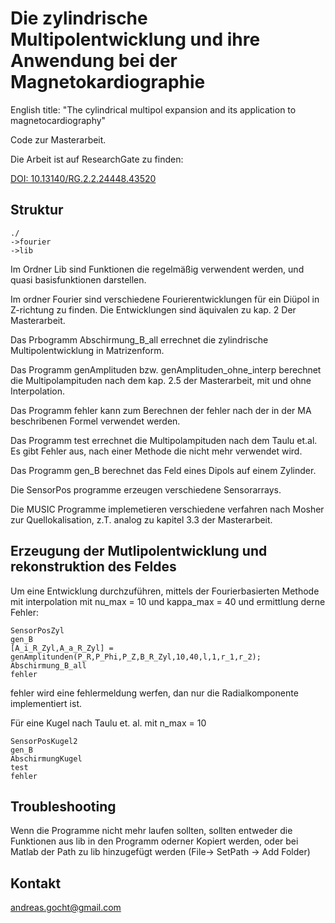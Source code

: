 # Die zylindrische Multipolentwicklung und ihre Anwendung bei der Magnetokardiographie
English title: "The cylindrical multipol expansion and its application to magnetocardiography"

Code zur Masterarbeit.

Die Arbeit ist auf ResearchGate zu finden:

[DOI: 10.13140/RG.2.2.24448.43520](https://www.researchgate.net/publication/314880996_Die_zylindrische_Multipolentwicklung_und_ihre_Anwendung_bei_der_Magnetokardiographie)

## Struktur

```
./
->fourier
->lib
```

Im Ordner Lib sind Funktionen die regelmäßig verwendent werden, und quasi basisfunktionen darstellen.

Im ordner Fourier sind verschiedene Fourierentwicklungen für ein Diüpol in Z-richtung zu finden. Die Entwicklungen sind äquivalen zu kap. 2 Der Masterarbeit.

Das Prbogramm Abschirmung_B_all errechnet die zylindrische Multipolentwicklung in Matrizenform.

Das Programm genAmplituden bzw. genAmplituden_ohne_interp berechnet die Multipolampituden nach dem kap. 2.5 der Masterarbeit, mit und ohne Interpolation.

Das Programm fehler kann zum Berechnen der fehler nach der in der MA beschribenen Formel verwendet werden.

Das Programm test errechnet die Multipolampituden nach dem Taulu et.al. Es gibt Fehler aus, nach einer Methode die nicht mehr verwendet wird.

Das Programm gen_B berechnet das Feld eines Dipols auf einem Zylinder.

Die SensorPos programme erzeugen verschiedene Sensorarrays.

Die MUSIC Programme implemetieren verschiedene verfahren nach Mosher zur Quellokalisation, z.T. analog zu kapitel 3.3 der Masterarbeit.

## Erzeugung der Mutlipolentwicklung und rekonstruktion des Feldes

Um eine Entwicklung durchzuführen, mittels der Fourierbasierten Methode mit interpolation mit nu_max = 10 und kappa_max = 40 und ermittlung derne Fehler:

```
SensorPosZyl
gen_B
[A_i_R_Zyl,A_a_R_Zyl] = genAmplitunden(P_R,P_Phi,P_Z,B_R_Zyl,10,40,l,1,r_1,r_2);
Abschirmung_B_all
fehler
```

fehler wird eine fehlermeldung werfen, dan nur die Radialkomponente implementiert ist.  
  
Für eine Kugel nach Taulu et. al. mit n_max = 10

```
SensorPosKugel2
gen_B
AbschirmungKugel
test
fehler
```

## Troubleshooting

Wenn die Programme nicht mehr laufen sollten, sollten entweder die Funktionen aus lib in den Programm oderner Kopiert werden, oder bei Matlab der Path zu lib hinzugefügt werden (File-> SetPath -> Add Folder)

## Kontakt

andreas.gocht@gmail.com